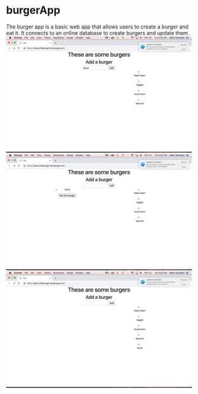 # burgerApp

The burger app is a basic web app that allows users to create a burger and eat it. 
It connects to an online database to create burgers and update them.
![alt text](https://github.com/albertjgonzalez/burgerApp/blob/master/images/1.png)
![alt text](https://github.com/albertjgonzalez/burgerApp/blob/master/images/2.png)
![alt text](https://github.com/albertjgonzalez/burgerApp/blob/master/images/3.png)
